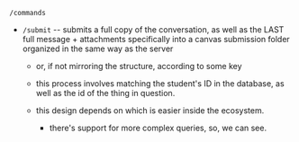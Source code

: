 

`/commands`


- `/submit` -- submits a full copy of the conversation, as well as the LAST full message + attachments specifically into a canvas submission folder organized in the same way as the server
  - or, if not mirroring the structure, according to some key


  - this process involves matching the student's ID in the database, as well as the id of the thing in question. 
  - this design depends on which is easier inside the ecosystem. 
    - there's support for more complex queries, so, we can see. 


